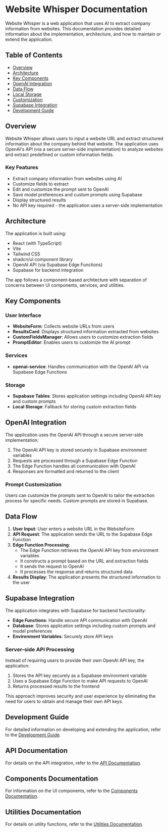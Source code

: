 
# Website Whisper Documentation

Website Whisper is a web application that uses AI to extract company information from websites. This documentation provides detailed information about the implementation, architecture, and how to maintain or extend the application.

## Table of Contents

- [Overview](#overview)
- [Architecture](#architecture)
- [Key Components](#key-components)
- [OpenAI Integration](#openai-integration)
- [Data Flow](#data-flow)
- [Local Storage](#local-storage)
- [Customization](#customization)
- [Supabase Integration](#supabase-integration)
- [Development Guide](#development-guide)

## Overview

Website Whisper allows users to input a website URL and extract structured information about the company behind that website. The application uses OpenAI's API (via a secure server-side implementation) to analyze websites and extract predefined or custom information fields.

### Key Features

- Extract company information from websites using AI
- Customize fields to extract
- Edit and customize the prompt sent to OpenAI
- Save model preferences and custom prompts using Supabase
- Display structured results
- No API key required - the application uses a server-side implementation

## Architecture

The application is built using:
- React (with TypeScript)
- Vite
- Tailwind CSS
- shadcn/ui component library
- OpenAI API (via Supabase Edge Functions)
- Supabase for backend integration

The app follows a component-based architecture with separation of concerns between UI components, services, and utilities.

## Key Components

### User Interface
- **WebsiteForm**: Collects website URLs from users
- **ResultsCard**: Displays structured information extracted from websites
- **CustomFieldsManager**: Allows users to customize extraction fields
- **PromptEditor**: Enables users to customize the AI prompt

### Services
- **openai-service**: Handles communication with the OpenAI API via Supabase Edge Functions

### Storage
- **Supabase Tables**: Stores application settings including OpenAI API key and custom prompts
- **Local Storage**: Fallback for storing custom extraction fields

## OpenAI Integration

The application uses the OpenAI API through a secure server-side implementation:

1. The OpenAI API key is stored securely in Supabase environment variables
2. Requests are processed through a Supabase Edge Function
3. The Edge Function handles all communication with OpenAI
4. Responses are formatted and returned to the client

### Prompt Customization

Users can customize the prompts sent to OpenAI to tailor the extraction process for specific needs. Custom prompts are stored in Supabase.

## Data Flow

1. **User Input**: User enters a website URL in the WebsiteForm
2. **API Request**: The application sends the URL to the Supabase Edge Function
3. **Edge Function Processing**:
   - The Edge Function retrieves the OpenAI API key from environment variables
   - It constructs a prompt based on the URL and extraction fields
   - It sends the request to OpenAI
   - It processes the response and returns structured data
4. **Results Display**: The application presents the structured information to the user

## Supabase Integration

The application integrates with Supabase for backend functionality:

- **Edge Functions**: Handle secure API communication with OpenAI
- **Database**: Stores application settings including custom prompts and model preferences
- **Environment Variables**: Securely store API keys

### Server-side API Processing

Instead of requiring users to provide their own OpenAI API key, the application:

1. Stores the API key securely as a Supabase environment variable
2. Uses a Supabase Edge Function to make API requests to OpenAI
3. Returns processed results to the frontend

This approach improves security and user experience by eliminating the need for users to obtain and manage their own API keys.

## Development Guide

For detailed information on developing and extending the application, refer to the [Development Guide](./development-guide.md).

## API Documentation

For details on the API integration, refer to the [API Documentation](./api.md).

## Components Documentation

For information on the UI components, refer to the [Components Documentation](./components.md).

## Utilities Documentation

For details on utility functions, refer to the [Utilities Documentation](./utilities.md).
